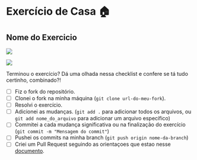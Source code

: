 # Exercício de Casa 🏠 

## Nome do Exercicio

![](https://33333.cdn.cke-cs.com/kSW7V9NHUXugvhoQeFaf/images/d4a5195696521a5080671a470d6531217e321414cbf0ff3a.png)

![](https://33333.cdn.cke-cs.com/kSW7V9NHUXugvhoQeFaf/images/4fcc10d73f22ed221ce66b4028c6b3209686bea797180314.png)

Terminou o exercício? Dá uma olhada nessa checklist e confere se tá tudo certinho, combinado?!

- [ ] Fiz o fork do repositório.
- [ ] Clonei o fork na minha máquina (`git clone url-do-meu-fork`).
- [ ] Resolvi o exercício.
- [ ] Adicionei as mudanças. (`git add .` para adicionar todos os arquivos, ou `git add nome_do_arquivo` para adicionar um arquivo específico)
- [ ] Commitei a cada mudança significativa ou na finalização do exercício (`git commit -m "Mensagem do commit"`)
- [ ] Pushei os commits na minha branch (`git push origin nome-da-branch`)
- [ ] Criei um Pull Request seguindo as orientaçoes que estao nesse [documento](https://github.com/mflilian/repo-example/blob/main/exercicios/para-casa/instrucoes-pull-request.md).

